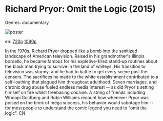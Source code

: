 # Richard Pryor: Omit the Logic (2015)

Genres: documentary

![poster](http://image.tmdb.org/t/p/w500/3lULtb8tzwNqOeZAcJ6XLtTIOw8.jpg)

en:
  [720p](magnet:?xt=urn:btih:D25ECC6A550B637DB108174CB0CB0FE4C22B8837&tr=udp://glotorrents.pw:6969/announce&tr=udp://tracker.opentrackr.org:1337/announce&tr=udp://torrent.gresille.org:80/announce&tr=udp://tracker.openbittorrent.com:80&tr=udp://tracker.coppersurfer.tk:6969&tr=udp://tracker.leechers-paradise.org:6969&tr=udp://p4p.arenabg.ch:1337&tr=udp://tracker.internetwarriors.net:1337)
  [1080p](magnet:?xt=urn:btih:C9FD6B821860EC13EBDBD349DCB178D14E495EEB&tr=udp://glotorrents.pw:6969/announce&tr=udp://tracker.opentrackr.org:1337/announce&tr=udp://torrent.gresille.org:80/announce&tr=udp://tracker.openbittorrent.com:80&tr=udp://tracker.coppersurfer.tk:6969&tr=udp://tracker.leechers-paradise.org:6969&tr=udp://p4p.arenabg.ch:1337&tr=udp://tracker.internetwarriors.net:1337)
  


In the 1970s, Richard Pryor dropped like a bomb into the sanitized landscape of American television. Raised in his grandmother's Illinois bordello, he became famous for his expletive-filled stand-up routines about the black man trying to survive in the land of whiteys. His transition to television was stormy, and he had to battle to get every scene past the censors. The sacrifices he made to the white establishment contributed to a self-loathing that plagued him throughout adulthood. Seven marriages, and chronic drug abuse fueled endless media interest -- as did Pryor's setting himself on fire whilst freebasing cocaine. A string of friends including Whoopi Goldberg and Robin Williams recount how whenever Pryor was poised on the brink of mega success, his behavior would sabotage him -- for most people to understand the comic legend you need to "omit the logic". CN